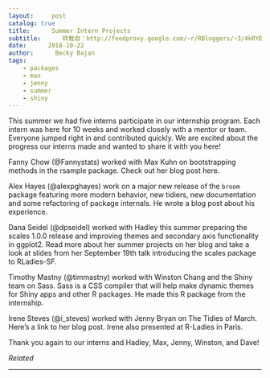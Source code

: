 ```yaml
---
layout:     post
catalog: true
title:      Summer Intern Projects
subtitle:      转载自：http://feedproxy.google.com/~r/RBloggers/~3/4kRYBBNG9gY/
date:      2018-10-22
author:      Becky Bajan
tags:
    - packages
    - max
    - jenny
    - summer
    - shiny
---
```






This summer we had five interns participate in our internship program. Each intern was here for 10 weeks and worked closely with a mentor or team. Everyone jumped right in and contributed quickly. We are excited about the progress our interns made and wanted to share it with you here!

Fanny Chow (@Fannystats) worked with Max Kuhn on bootstrapping methods in the rsample package. Check out her blog post here.

Alex Hayes (@alexpghayes) work on a major new release of the `broom` package featuring more modern behavior, new tidiers, new documentation and some refactoring of package internals. He wrote a blog post about his experience.

Dana Seidel (@dpseidel) worked with Hadley this summer preparing the scales 1.0.0 release and improving themes and secondary axis functionality in ggplot2. Read more about her summer projects on her blog and take a look at slides from her September 19th talk introducing the scales package to RLadies-SF.

Timothy Mastny (@timmastny) worked with Winston Chang and the Shiny team on Sass. Sass is a CSS compiler that will help make dynamic themes for Shiny apps and other R packages. He made this R package from the internship.

Irene Steves (@i_steves) worked with Jenny Bryan on The Tidies of March. Here’s a link to her blog post. Irene also presented at R-Ladies in Paris.

Thank you again to our interns and Hadley, Max, Jenny, Winston, and Dave!


*Related*








---
